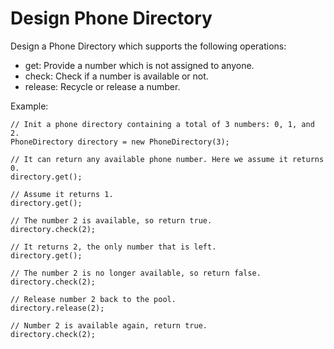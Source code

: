 # Design Phone Directory

Design a Phone Directory which supports the following operations:

* get: Provide a number which is not assigned to anyone.
* check: Check if a number is available or not.
* release: Recycle or release a number.

Example:

    // Init a phone directory containing a total of 3 numbers: 0, 1, and 2.
    PhoneDirectory directory = new PhoneDirectory(3);

    // It can return any available phone number. Here we assume it returns 0.
    directory.get();

    // Assume it returns 1.
    directory.get();

    // The number 2 is available, so return true.
    directory.check(2);

    // It returns 2, the only number that is left.
    directory.get();

    // The number 2 is no longer available, so return false.
    directory.check(2);

    // Release number 2 back to the pool.
    directory.release(2);

    // Number 2 is available again, return true.
    directory.check(2);